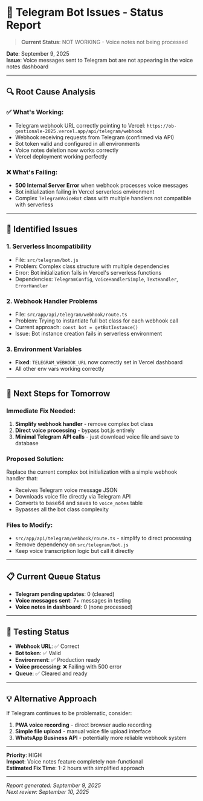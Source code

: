 # 🚨 Telegram Bot Issues - Status Report

> **Current Status**: NOT WORKING - Voice notes not being processed

**Date**: September 9, 2025  
**Issue**: Voice messages sent to Telegram bot are not appearing in the voice notes dashboard

---

## 🔍 **Root Cause Analysis**

### ✅ **What's Working:**
- Telegram webhook URL correctly pointing to Vercel: `https://ob-gestionale-2025.vercel.app/api/telegram/webhook`
- Webhook receiving requests from Telegram (confirmed via API)
- Bot token valid and configured in all environments
- Voice notes deletion now works correctly
- Vercel deployment working perfectly

### ❌ **What's Failing:**
- **500 Internal Server Error** when webhook processes voice messages
- Bot initialization failing in Vercel serverless environment
- Complex `TelegramVoiceBot` class with multiple handlers not compatible with serverless

---

## 🔧 **Identified Issues**

### 1. **Serverless Incompatibility**
- File: `src/telegram/bot.js`
- Problem: Complex class structure with multiple dependencies
- Error: Bot initialization fails in Vercel's serverless functions
- Dependencies: `TelegramConfig`, `VoiceHandlerSimple`, `TextHandler`, `ErrorHandler`

### 2. **Webhook Handler Problems**
- File: `src/app/api/telegram/webhook/route.ts`
- Problem: Trying to instantiate full bot class for each webhook call
- Current approach: `const bot = getBotInstance()`
- Issue: Bot instance creation fails in serverless environment

### 3. **Environment Variables**
- **Fixed**: `TELEGRAM_WEBHOOK_URL` now correctly set in Vercel dashboard
- All other env vars working correctly

---

## 🎯 **Next Steps for Tomorrow**

### **Immediate Fix Needed:**
1. **Simplify webhook handler** - remove complex bot class
2. **Direct voice processing** - bypass bot.js entirely
3. **Minimal Telegram API calls** - just download voice file and save to database

### **Proposed Solution:**
Replace the current complex bot initialization with a simple webhook handler that:
- Receives Telegram voice message JSON
- Downloads voice file directly via Telegram API
- Converts to base64 and saves to `voice_notes` table
- Bypasses all the bot class complexity

### **Files to Modify:**
- `src/app/api/telegram/webhook/route.ts` - simplify to direct processing
- Remove dependency on `src/telegram/bot.js`
- Keep voice transcription logic but call it directly

---

## 📋 **Current Queue Status**
- **Telegram pending updates**: 0 (cleared)
- **Voice messages sent**: 7+ messages in testing
- **Voice notes in dashboard**: 0 (none processed)

---

## 🔨 **Testing Status**
- **Webhook URL**: ✅ Correct
- **Bot token**: ✅ Valid  
- **Environment**: ✅ Production ready
- **Voice processing**: ❌ Failing with 500 error
- **Queue**: ✅ Cleared and ready

---

## 💡 **Alternative Approach**
If Telegram continues to be problematic, consider:
1. **PWA voice recording** - direct browser audio recording
2. **Simple file upload** - manual voice file upload interface
3. **WhatsApp Business API** - potentially more reliable webhook system

---

**Priority**: HIGH  
**Impact**: Voice notes feature completely non-functional  
**Estimated Fix Time**: 1-2 hours with simplified approach

---

*Report generated: September 9, 2025*  
*Next review: September 10, 2025*